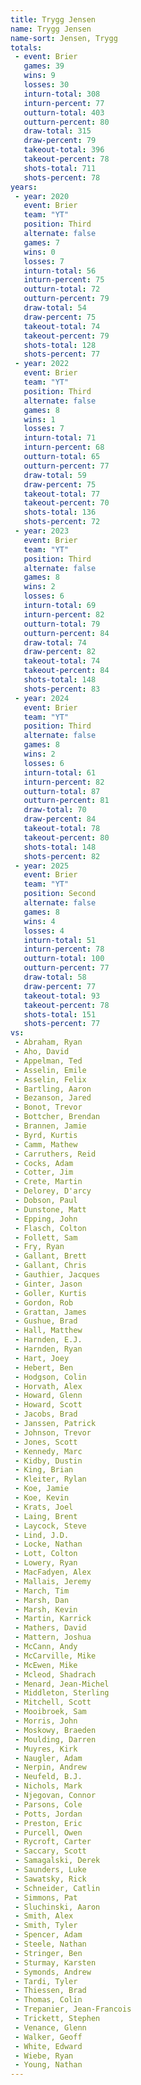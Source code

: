 ```yaml
---
title: Trygg Jensen
name: Trygg Jensen
name-sort: Jensen, Trygg
totals:
 - event: Brier
   games: 39
   wins: 9
   losses: 30
   inturn-total: 308
   inturn-percent: 77
   outturn-total: 403
   outturn-percent: 80
   draw-total: 315
   draw-percent: 79
   takeout-total: 396
   takeout-percent: 78
   shots-total: 711
   shots-percent: 78
years:
 - year: 2020
   event: Brier
   team: "YT"
   position: Third
   alternate: false
   games: 7
   wins: 0
   losses: 7
   inturn-total: 56
   inturn-percent: 75
   outturn-total: 72
   outturn-percent: 79
   draw-total: 54
   draw-percent: 75
   takeout-total: 74
   takeout-percent: 79
   shots-total: 128
   shots-percent: 77
 - year: 2022
   event: Brier
   team: "YT"
   position: Third
   alternate: false
   games: 8
   wins: 1
   losses: 7
   inturn-total: 71
   inturn-percent: 68
   outturn-total: 65
   outturn-percent: 77
   draw-total: 59
   draw-percent: 75
   takeout-total: 77
   takeout-percent: 70
   shots-total: 136
   shots-percent: 72
 - year: 2023
   event: Brier
   team: "YT"
   position: Third
   alternate: false
   games: 8
   wins: 2
   losses: 6
   inturn-total: 69
   inturn-percent: 82
   outturn-total: 79
   outturn-percent: 84
   draw-total: 74
   draw-percent: 82
   takeout-total: 74
   takeout-percent: 84
   shots-total: 148
   shots-percent: 83
 - year: 2024
   event: Brier
   team: "YT"
   position: Third
   alternate: false
   games: 8
   wins: 2
   losses: 6
   inturn-total: 61
   inturn-percent: 82
   outturn-total: 87
   outturn-percent: 81
   draw-total: 70
   draw-percent: 84
   takeout-total: 78
   takeout-percent: 80
   shots-total: 148
   shots-percent: 82
 - year: 2025
   event: Brier
   team: "YT"
   position: Second
   alternate: false
   games: 8
   wins: 4
   losses: 4
   inturn-total: 51
   inturn-percent: 78
   outturn-total: 100
   outturn-percent: 77
   draw-total: 58
   draw-percent: 77
   takeout-total: 93
   takeout-percent: 78
   shots-total: 151
   shots-percent: 77
vs:
 - Abraham, Ryan
 - Aho, David
 - Appelman, Ted
 - Asselin, Emile
 - Asselin, Felix
 - Bartling, Aaron
 - Bezanson, Jared
 - Bonot, Trevor
 - Bottcher, Brendan
 - Brannen, Jamie
 - Byrd, Kurtis
 - Camm, Mathew
 - Carruthers, Reid
 - Cocks, Adam
 - Cotter, Jim
 - Crete, Martin
 - Delorey, D'arcy
 - Dobson, Paul
 - Dunstone, Matt
 - Epping, John
 - Flasch, Colton
 - Follett, Sam
 - Fry, Ryan
 - Gallant, Brett
 - Gallant, Chris
 - Gauthier, Jacques
 - Ginter, Jason
 - Goller, Kurtis
 - Gordon, Rob
 - Grattan, James
 - Gushue, Brad
 - Hall, Matthew
 - Harnden, E.J.
 - Harnden, Ryan
 - Hart, Joey
 - Hebert, Ben
 - Hodgson, Colin
 - Horvath, Alex
 - Howard, Glenn
 - Howard, Scott
 - Jacobs, Brad
 - Janssen, Patrick
 - Johnson, Trevor
 - Jones, Scott
 - Kennedy, Marc
 - Kidby, Dustin
 - King, Brian
 - Kleiter, Rylan
 - Koe, Jamie
 - Koe, Kevin
 - Krats, Joel
 - Laing, Brent
 - Laycock, Steve
 - Lind, J.D.
 - Locke, Nathan
 - Lott, Colton
 - Lowery, Ryan
 - MacFadyen, Alex
 - Mallais, Jeremy
 - March, Tim
 - Marsh, Dan
 - Marsh, Kevin
 - Martin, Karrick
 - Mathers, David
 - Mattern, Joshua
 - McCann, Andy
 - McCarville, Mike
 - McEwen, Mike
 - Mcleod, Shadrach
 - Menard, Jean-Michel
 - Middleton, Sterling
 - Mitchell, Scott
 - Mooibroek, Sam
 - Morris, John
 - Moskowy, Braeden
 - Moulding, Darren
 - Muyres, Kirk
 - Naugler, Adam
 - Nerpin, Andrew
 - Neufeld, B.J.
 - Nichols, Mark
 - Njegovan, Connor
 - Parsons, Cole
 - Potts, Jordan
 - Preston, Eric
 - Purcell, Owen
 - Rycroft, Carter
 - Saccary, Scott
 - Samagalski, Derek
 - Saunders, Luke
 - Sawatsky, Rick
 - Schneider, Catlin
 - Simmons, Pat
 - Sluchinski, Aaron
 - Smith, Alex
 - Smith, Tyler
 - Spencer, Adam
 - Steele, Nathan
 - Stringer, Ben
 - Sturmay, Karsten
 - Symonds, Andrew
 - Tardi, Tyler
 - Thiessen, Brad
 - Thomas, Colin
 - Trepanier, Jean-Francois
 - Trickett, Stephen
 - Venance, Glenn
 - Walker, Geoff
 - White, Edward
 - Wiebe, Ryan
 - Young, Nathan
---
```

